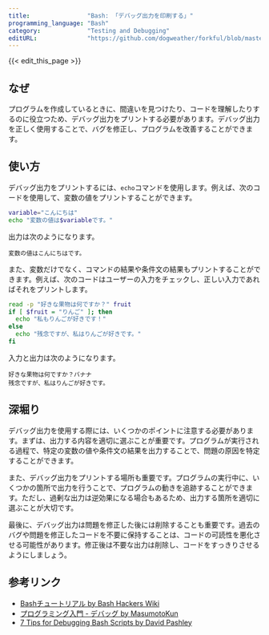 ```yaml
---
title:                "Bash: 「デバッグ出力を印刷する」"
programming_language: "Bash"
category:             "Testing and Debugging"
editURL:              "https://github.com/dogweather/forkful/blob/master/content/ja/bash/printing-debug-output.md"
---
```


{{< edit_this_page >}}

## なぜ

プログラムを作成しているときに、間違いを見つけたり、コードを理解したりするのに役立つため、デバッグ出力をプリントする必要があります。デバッグ出力を正しく使用することで、バグを修正し、プログラムを改善することができます。

## 使い方

デバッグ出力をプリントするには、`echo`コマンドを使用します。例えば、次のコードを使用して、変数の値をプリントすることができます。

```Bash
variable="こんにちは"
echo "変数の値は$variableです。"
```

出力は次のようになります。

```
変数の値はこんにちはです。
```

また、変数だけでなく、コマンドの結果や条件文の結果もプリントすることができます。例えば、次のコードはユーザーの入力をチェックし、正しい入力であればそれをプリントします。

```Bash
read -p "好きな果物は何ですか？" fruit
if [ $fruit = "りんご" ]; then
  echo "私もりんごが好きです！"
else
  echo "残念ですが、私はりんごが好きです。"
fi
```

入力と出力は次のようになります。

```
好きな果物は何ですか？バナナ
残念ですが、私はりんごが好きです。
```

## 深堀り

デバッグ出力を使用する際には、いくつかのポイントに注意する必要があります。まずは、出力する内容を適切に選ぶことが重要です。プログラムが実行される過程で、特定の変数の値や条件文の結果を出力することで、問題の原因を特定することができます。

また、デバッグ出力をプリントする場所も重要です。プログラムの実行中に、いくつかの箇所で出力を行うことで、プログラムの動きを追跡することができます。ただし、過剰な出力は逆効果になる場合もあるため、出力する箇所を適切に選ぶことが大切です。

最後に、デバッグ出力は問題を修正した後には削除することも重要です。過去のバグや問題を修正したコードを不要に保持することは、コードの可読性を悪化させる可能性があります。修正後は不要な出力は削除し、コードをすっきりさせるようにしましょう。

## 参考リンク

- [Bashチュートリアル by Bash Hackers Wiki](https://wiki.bash-hackers.org/commands/builtin/echo)
- [プログラミング入門 - デバッグ by MasumotoKun](https://masumotokun.github.io/article/programming/debug.html)
- [7 Tips for Debugging Bash Scripts by David Pashley](https://www.davidpashley.com/articles/debugging-bash-scripts/)